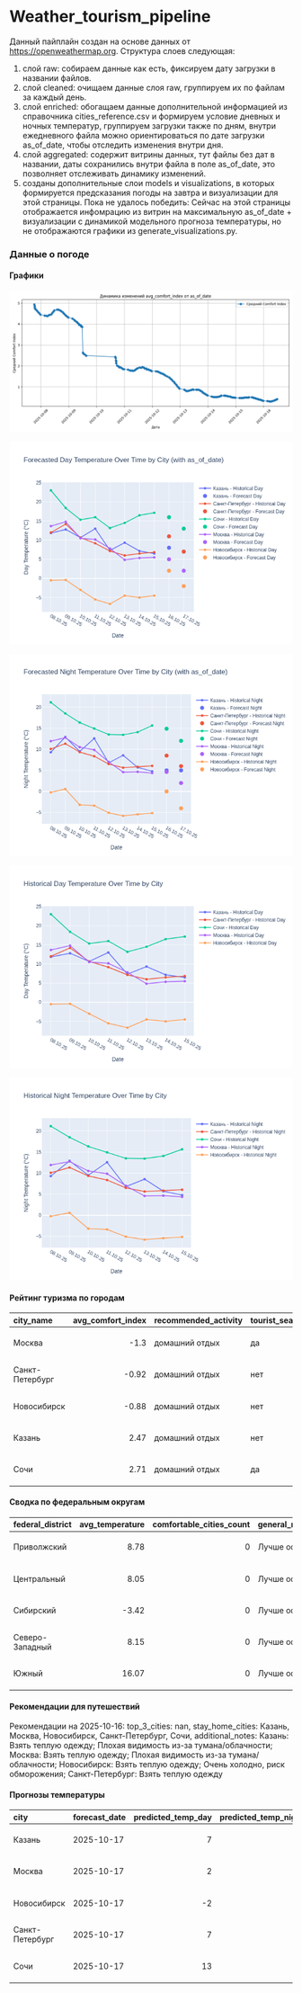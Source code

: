 # Weather_tourism_pipeline
Данный пайплайн создан на основе данных от https://openweathermap.org.
Структура слоев следующая:
  1) слой raw: 
  собираем данные как есть, фиксируем дату загрузки в названии файлов.
  2) слой cleaned:
  очищаем данные слоя raw, группируем их по файлам за каждый день.
  3) слой enriched:
  обогащаем данные дополнительной информацией из справочника cities_reference.csv и формируем условие дневных и ночных температур,
  группируем загрузки также по дням, внутри ежедневного файла можно ориентироваться по дате загрузки as_of_date, чтобы отследить изменения внутри дня.
  4) слой aggregated:
   содержит витрины данных, тут файлы без дат в названии, даты сохранились внутри файла в поле as_of_date, это позволняет отслеживать динамику изменений.
  6) созданы дополнительные слои models и visualizations, в которых формируется предсказания погоды на завтра и визуализации для этой страницы.
  Пока не удалось победить: Сейчас на этой страницы отображается инфомрацию из витрин на максимальную as_of_date + визуализации с динамикой модельного прогноза температуры, 
  но не отображаются графики из generate_visualizations.py.
<!-- WEATHER DATA START -->
### Данные о погоде

#### Графики
![Comfort Index Trend](data/visualizations/comfort_index_trend.png)

![Forecasted Day Temperature](data/visualizations/forecasted_day_temperature.png)

![Forecasted Night Temperature](data/visualizations/forecasted_night_temperature.png)

![Historical Day Temperature](data/visualizations/historical_day_temperature.png)

![Historical Night Temperature](data/visualizations/historical_night_temperature.png)

#### Рейтинг туризма по городам
| city_name       |   avg_comfort_index | recommended_activity   | tourist_season_match   | tourism_season   | tour_recommendation       | as_of_date          |
|:----------------|--------------------:|:-----------------------|:-----------------------|:-----------------|:--------------------------|:--------------------|
| Москва          |               -1.3  | домашний отдых         | да                     | Круглогодично    | домашний отдых в сезон    | 2025-10-16 11:29:00 |
| Санкт-Петербург |               -0.92 | домашний отдых         | нет                    | Май-Сентябрь     | домашний отдых вне сезона | 2025-10-16 11:29:00 |
| Новосибирск     |               -0.88 | домашний отдых         | нет                    | Июнь-Август      | домашний отдых вне сезона | 2025-10-16 11:29:00 |
| Казань          |                2.47 | домашний отдых         | нет                    | Май-Сентябрь     | домашний отдых вне сезона | 2025-10-16 11:29:00 |
| Сочи            |                2.71 | домашний отдых         | да                     | Май-Октябрь      | домашний отдых в сезон    | 2025-10-16 11:29:00 |

#### Сводка по федеральным округам
| federal_district   |   avg_temperature |   comfortable_cities_count | general_recommendation   | as_of_date          |
|:-------------------|------------------:|---------------------------:|:-------------------------|:--------------------|
| Приволжский        |              8.78 |                          0 | Лучше остаться дома      | 2025-10-16 11:29:00 |
| Центральный        |              8.05 |                          0 | Лучше остаться дома      | 2025-10-16 11:29:00 |
| Сибирский          |             -3.42 |                          0 | Лучше остаться дома      | 2025-10-16 11:29:00 |
| Северо-Западный    |              8.15 |                          0 | Лучше остаться дома      | 2025-10-16 11:29:00 |
| Южный              |             16.07 |                          0 | Лучше остаться дома      | 2025-10-16 11:29:00 |

#### Рекомендации для путешествий
Рекомендации на 2025-10-16: top_3_cities: nan, stay_home_cities: Казань, Москва, Новосибирск, Санкт-Петербург, Сочи, additional_notes: Казань: Взять теплую одежду; Плохая видимость из-за тумана/облачности; Москва: Взять теплую одежду; Плохая видимость из-за тумана/облачности; Новосибирск: Взять теплую одежду; Очень холодно, риск обморожения; Санкт-Петербург: Взять теплую одежду

#### Прогнозы температуры
| city            | forecast_date   |   predicted_temp_day |   predicted_temp_night | model_type       | as_of_date          |
|:----------------|:----------------|---------------------:|-----------------------:|:-----------------|:--------------------|
| Казань          | 2025-10-17      |                    7 |                      5 | LinearRegression | 2025-10-16 11:29:50 |
| Москва          | 2025-10-17      |                    2 |                      2 | LinearRegression | 2025-10-16 11:29:50 |
| Новосибирск     | 2025-10-17      |                   -2 |                     -4 | LinearRegression | 2025-10-16 11:29:50 |
| Санкт-Петербург | 2025-10-17      |                    7 |                      6 | LinearRegression | 2025-10-16 11:29:50 |
| Сочи            | 2025-10-17      |                   13 |                     12 | LinearRegression | 2025-10-16 11:29:50 |


<!-- WEATHER DATA END -->
